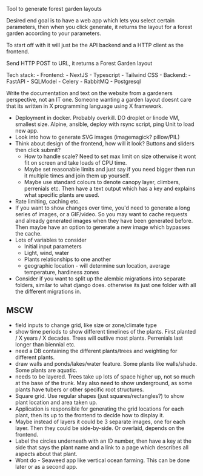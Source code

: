Tool to generate forest garden layouts

Desired end goal is to have a web app which lets you select certain parameters, then when you click generate, it returns the layout for a forest garden according to your parameters.

To start off with it will just be the API backend and a HTTP client as the frontend.


Send HTTP POST to URL, it returns a Forest Garden layout

Tech stack: 
    - Frontend: 
        - NextJS
        - Typescript
        - Tailwind CSS 
    - Backend:
        - FastAPI
        - SQLModel
        - Celery
        - RabbitMQ
        - Postgresql


Write the documentation and text on the website from a gardeners perspective, not an IT one. Someone wanting a garden layout doesnt care that its written in X programming language using X framework.

- Deployment in docker. Probably overkill. DO droplet or linode VM, smallest size. Alpine, ansible, deploy with rsync script, ping Unit to load new app.
- Look into how to generate SVG images (imagemagick? pillow/PIL)
- Think about design of the frontend, how will it look? Buttons and sliders then click submit?
    - How to handle scale? Need to set max limit on size otherwise it wont fit on screen and take loads of CPU time.
    - Maybe set reasonable limits and just say if you need bigger then run it multiple times and join them up yourself.
    - Maybe use standard colours to denote canopy layer, climbers, perrenials etc. Then have a text output which has a key and explains what specific plants are used.
- Rate limiting, caching etc.
- If you want to show changes over time, you'd need to generate a long series of images, or a GIF/video. So you may want to cache requests and already generated images when they have been generated before. Then maybe have an option to generate a new image which bypasses the cache.
- Lots of variables to consider
    - Initial input parameters
    - Light, wind, water
    - Plants relationships to one another
    - geographic location - will determine sun location, average temperature, hardiness zones
- Consider if you want to split up the alembic migrations into separate folders, similar to what django does. otherwise its just one folder with all the different migrations in.

## MSCW

- field inputs to change grid, like size or zone/climate type
- show time periods to show different timelines of the plants. First planted / X years / X decades. Trees will outlive most plants. Perrenials last longer than biennial etc.
- need a DB containing the different plants/trees and weighting for different plants.
- draw walls and ponds/lakes/water feature. Some plants like walls/shade. Some plants are aquatic.
- needs to be layered. Trees take up lots of space higher up, not so much at the base of the trunk. May also need to show underground, as some plants have tubers or other specific root structures.
- Square grid. Use regular shapes (just squares/rectangles?) to show plant location and area taken up.
- Application is responsible for generating the grid locations for each plant, then its up to the frontend to decide how to display it.
- Maybe instead of layers it could be 3 separate images, one for each layer. Then they could be side-by-side. Or overlaid, depends on the frontend.
- Label the circles underneath with an ID number, then have a key at the side that says the plant name and a link to a page which describes all aspects about that plant.
- Wont do - Seaweed app like vertical ocean farming. This can be done later or as a second app.

